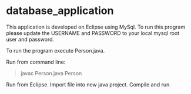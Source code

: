 # database_application

This application is developed on Eclipse using MySql.
To run this program please update the USERNAME and PASSWORD to your local mysql root user and password.

To run the program execute Person.java.

Run from command line:
> javac Person.java
> Person

Run from Eclipse.
Import file into new java project.
Compile and run.

